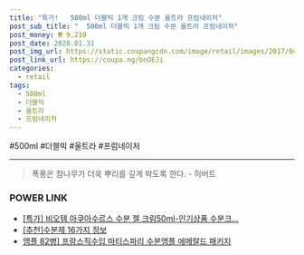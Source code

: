 ```yaml
--- 
title: "특가!   500ml 더블빅 1개 크림 수분 울트라 프럼네이처" 
post_sub_title: "  500ml 더블빅 1개 크림 수분 울트라 프럼네이처" 
post_money: ₩ 9,210 
post_date: 2020.01.31 
post_img_url: https://static.coupangcdn.com/image/retail/images/2017/04/25/17/8/c379590e-488b-4466-9167-6617ba8d478d.jpg 
post_link_url: https://coupa.ng/bnOEJi 
categories: 
  - retail 
tags: 
  - 500ml 
  - 더블빅 
  - 울트라 
  - 프럼네이처 
--- 
```

  #500ml #더블빅 #울트라 #프럼네이처 
<hr> 

> 폭풍은 참나무가 더욱 뿌리를 깊게 박도록 한다. - 허버트 


### POWER LINK

* <a href="https://blog.naver.com/an0733/221792069229" target="_blank">[특가] 비오템 아쿠아수르스 수분 젤 크림50ml-인기상품 수분크...</a>
* <a href="https://blog.naver.com/fasyy4321/221790806140" target="_blank">[추천]수분제 16가지 정보</a>
* <a href="https://blog.naver.com/sakai111/221785229466" target="_blank">앰플 82병] 프랑스직수입 마티스파리 수분앰플 에메랄드 패키지</a>
